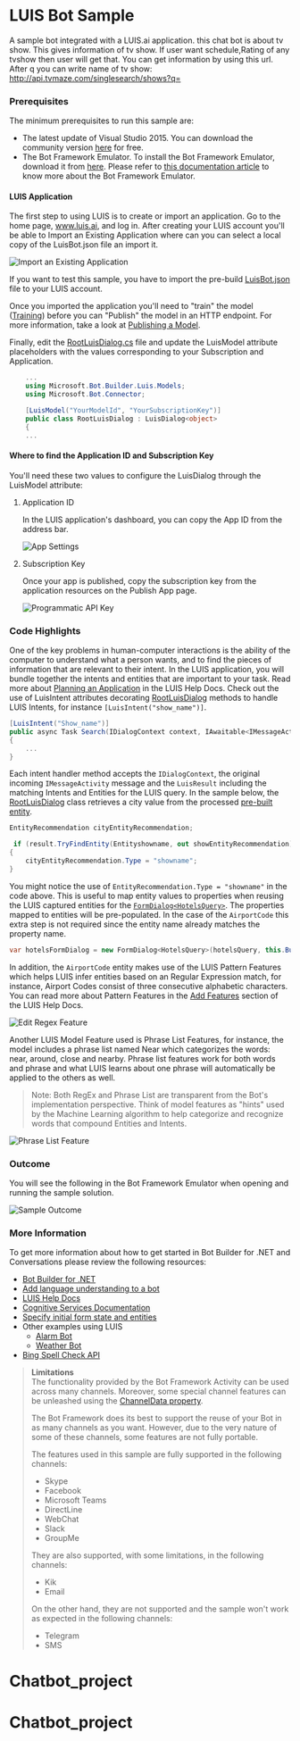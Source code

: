 # LUIS Bot Sample

A sample bot integrated with a LUIS.ai application. this chat bot is about tv show. This gives information of tv show. If user want schedule,Rating of any tvshow then user will get that.
You can get information by using this url. After q you can write name of tv show:
http://api.tvmaze.com/singlesearch/shows?q=


### Prerequisites

The minimum prerequisites to run this sample are:
* The latest update of Visual Studio 2015. You can download the community version [here](http://www.visualstudio.com) for free.
* The Bot Framework Emulator. To install the Bot Framework Emulator, download it from [here](https://emulator.botframework.com/). Please refer to [this documentation article](https://github.com/microsoft/botframework-emulator/wiki/Getting-Started) to know more about the Bot Framework Emulator.


#### LUIS Application

The first step to using LUIS is to create or import an application. Go to the home page, www.luis.ai, and log in. After creating your LUIS account you'll be able to Import an Existing Application where can you can select a local copy of the LuisBot.json file an import it.

![Import an Existing Application](images/prereqs-import.png)

If you want to test this sample, you have to import the pre-build [LuisBot.json](LuisBot.json) file to your LUIS account.

Once you imported the application you'll need to "train" the model ([Training](https://docs.microsoft.com/en-us/azure/cognitive-services/luis/train-test)) before you can "Publish" the model in an HTTP endpoint. For more information, take a look at [Publishing a Model](https://docs.microsoft.com/en-us/azure/cognitive-services/luis/publishapp).

Finally, edit the [RootLuisDialog.cs](Dialogs/RootLuisDialog.cs#L14) file and update the LuisModel attribute placeholders with the values corresponding to your Subscription and Application.


````C#
    ...
    using Microsoft.Bot.Builder.Luis.Models;
    using Microsoft.Bot.Connector;

    [LuisModel("YourModelId", "YourSubscriptionKey")]
    public class RootLuisDialog : LuisDialog<object>
    {
    ...
````

#### Where to find the Application ID and Subscription Key

You'll need these two values to configure the LuisDialog through the LuisModel attribute:

1. Application ID

    In the LUIS application's dashboard, you can copy the App ID from the address bar.
    
    ![App Settings](images/prereqs-appid.png)
    
2. Subscription Key

    Once your app is published, copy the subscription key from the application resources on the Publish App page.

    ![Programmatic API Key](images/prereqs-apikey.png)
    

### Code Highlights

One of the key problems in human-computer interactions is the ability of the computer to understand what a person wants, and to find the pieces of information that are relevant to their intent. In the LUIS application, you will bundle together the intents and entities that are important to your task. Read more about [Planning an Application](https://www.microsoft.com/cognitive-services/en-us/LUIS-api/documentation/Plan-your-app) in the LUIS Help Docs.
Check out the use of LuisIntent attributes decorating [RootLuisDialog](Dialogs/RootLuisDialog.cs#L36) methods to handle LUIS Intents, for instance `[LuisIntent("show_name")]`.

````C#
[LuisIntent("Show_name")]
public async Task Search(IDialogContext context, IAwaitable<IMessageActivity> activity, LuisResult result)
{
    ...
}
````

Each intent handler method accepts the `IDialogContext`, the original incoming `IMessageActivity` message and the `LuisResult` including the matching Intents and Entities for the LUIS query. In the sample below, the [RootLuisDialog](Dialogs/RootLuisDialog.cs#L46) class retrieves a city value from the processed [pre-built entity](https://www.microsoft.com/cognitive-services/en-us/LUIS-api/documentation/Pre-builtEntities).

````C#
EntityRecommendation cityEntityRecommendation;

 if (result.TryFindEntity(Entityshowname, out showEntityRecommendation))
{
    cityEntityRecommendation.Type = "showname";
}
````

You might notice the use of `EntityRecommendation.Type = "showname"` in the code above. This is useful to map entity values to properties when reusing the LUIS captured entities for the  [`FormDialog<HotelsQuery>`](Dialogs/RootLuisDialog.cs#L51). The properties mapped to entities will be pre-populated. In the case of the `AirportCode` this extra step is not required since the entity name already matches the property name.

````C#
var hotelsFormDialog = new FormDialog<HotelsQuery>(hotelsQuery, this.BuildHotelsForm, FormOptions.PromptInStart, result.Entities);
````

In addition, the `AirportCode` entity makes use of the LUIS Pattern Features which helps LUIS infer entities based on an Regular Expression match, for instance, Airport Codes consist of three consecutive alphabetic characters. You can read more about Pattern Features in the [Add Features](https://www.microsoft.com/cognitive-services/en-us/LUIS-api/documentation/Add-Features#pattern-features) section of the LUIS Help Docs.

![Edit Regex Feature](images/highlights-regex.png)

Another LUIS Model Feature used is Phrase List Features, for instance, the model includes a phrase list named Near which categorizes the words: near, around, close and nearby. Phrase list features work for both words and phrase and what LUIS learns about one phrase will automatically be applied to the others as well.
> Note: Both RegEx and Phrase List are transparent from the Bot's implementation perspective. Think of model features as "hints" used by the Machine Learning algorithm to help categorize and recognize words that compound Entities and Intents.

![Phrase List Feature](images/highlights-phrase.png)


### Outcome

You will see the following in the Bot Framework Emulator when opening and running the sample solution.

![Sample Outcome](images/outcome.png)

### More Information

To get more information about how to get started in Bot Builder for .NET and Conversations please review the following resources:
* [Bot Builder for .NET](https://docs.microsoft.com/en-us/bot-framework/dotnet/)
* [Add language understanding to a bot](https://docs.microsoft.com/en-us/bot-framework/cognitive-services-add-bot-language)
* [LUIS Help Docs](https://www.luis.ai/help#luis-help)
* [Cognitive Services Documentation](https://docs.microsoft.com/en-us/azure/cognitive-services/luis/home)
* [Specify initial form state and entities](https://docs.microsoft.com/en-us/bot-framework/dotnet/bot-builder-dotnet-formflow-advanced#specify-initial-form-state-and-entities)
* Other examples using LUIS
    * [Alarm Bot](https://docs.microsoft.com/en-us/bot-framework/dotnet/bot-builder-dotnet-luis-dialogs#alarm-bot-implementation)
    * [Weather Bot](https://docs.microsoft.com/en-us/bot-framework/cognitive-services-add-bot-language#language-understanding-bot-example)
* [Bing Spell Check API](https://www.microsoft.com/cognitive-services/en-us/bing-spell-check-api)

> **Limitations**  
> The functionality provided by the Bot Framework Activity can be used across many channels. Moreover, some special channel features can be unleashed using the [ChannelData property](https://docs.microsoft.com/en-us/bot-framework/dotnet/bot-builder-dotnet-channeldata).
> 
> The Bot Framework does its best to support the reuse of your Bot in as many channels as you want. However, due to the very nature of some of these channels, some features are not fully portable.
> 
> The features used in this sample are fully supported in the following channels:
> - Skype
> - Facebook
> - Microsoft Teams
> - DirectLine
> - WebChat
> - Slack
> - GroupMe
> 
> They are also supported, with some limitations, in the following channels:
> - Kik
> - Email
> 
> On the other hand, they are not supported and the sample won't work as expected in the following channels:
> - Telegram
> - SMS
# Chatbot_project
# Chatbot_project

